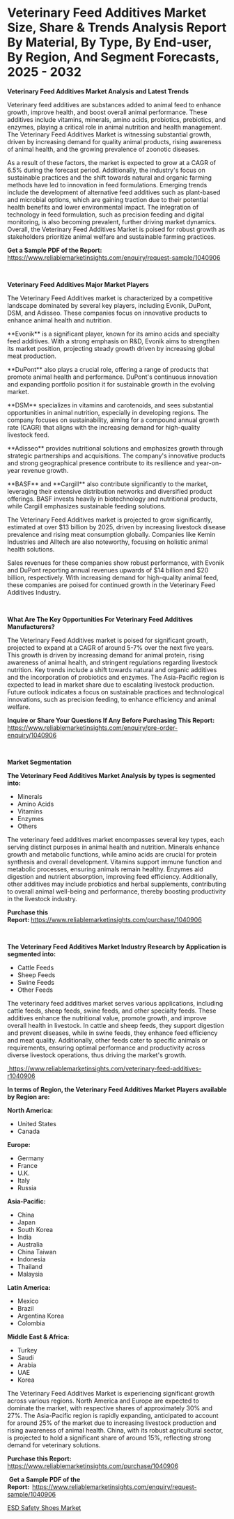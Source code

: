 <p><h1>Veterinary Feed Additives Market Size, Share & Trends Analysis Report By Material, By Type, By End-user, By Region, And Segment Forecasts, 2025 - 2032</h1></p><p><strong>Veterinary Feed Additives Market Analysis and Latest Trends</strong></p>
<p><p>Veterinary feed additives are substances added to animal feed to enhance growth, improve health, and boost overall animal performance. These additives include vitamins, minerals, amino acids, probiotics, prebiotics, and enzymes, playing a critical role in animal nutrition and health management. The Veterinary Feed Additives Market is witnessing substantial growth, driven by increasing demand for quality animal products, rising awareness of animal health, and the growing prevalence of zoonotic diseases.</p><p>As a result of these factors, the market is expected to grow at a CAGR of 6.5% during the forecast period. Additionally, the industry's focus on sustainable practices and the shift towards natural and organic farming methods have led to innovation in feed formulations. Emerging trends include the development of alternative feed additives such as plant-based and microbial options, which are gaining traction due to their potential health benefits and lower environmental impact. The integration of technology in feed formulation, such as precision feeding and digital monitoring, is also becoming prevalent, further driving market dynamics. Overall, the Veterinary Feed Additives Market is poised for robust growth as stakeholders prioritize animal welfare and sustainable farming practices.</p></p>
<p><strong>Get a Sample PDF of the Report:&nbsp;</strong> <a href="https://www.reliablemarketinsights.com/enquiry/request-sample/1040906?utm_campaign=3320&utm_medium=2&utm_source=Github&utm_content=ia&utm_term=04042025&utm_id=veterinary-feed-additives">https://www.reliablemarketinsights.com/enquiry/request-sample/1040906</a></p>
<p>&nbsp;</p>
<p><strong>Veterinary Feed Additives Major Market Players</strong></p>
<p><p>The Veterinary Feed Additives market is characterized by a competitive landscape dominated by several key players, including Evonik, DuPont, DSM, and Adisseo. These companies focus on innovative products to enhance animal health and nutrition.</p><p>**Evonik** is a significant player, known for its amino acids and specialty feed additives. With a strong emphasis on R&D, Evonik aims to strengthen its market position, projecting steady growth driven by increasing global meat production.</p><p>**DuPont** also plays a crucial role, offering a range of products that promote animal health and performance. DuPont's continuous innovation and expanding portfolio position it for sustainable growth in the evolving market.</p><p>**DSM** specializes in vitamins and carotenoids, and sees substantial opportunities in animal nutrition, especially in developing regions. The company focuses on sustainability, aiming for a compound annual growth rate (CAGR) that aligns with the increasing demand for high-quality livestock feed.</p><p>**Adisseo** provides nutritional solutions and emphasizes growth through strategic partnerships and acquisitions. The company's innovative products and strong geographical presence contribute to its resilience and year-on-year revenue growth.</p><p>**BASF** and **Cargill** also contribute significantly to the market, leveraging their extensive distribution networks and diversified product offerings. BASF invests heavily in biotechnology and nutritional products, while Cargill emphasizes sustainable feeding solutions.</p><p>The Veterinary Feed Additives market is projected to grow significantly, estimated at over $13 billion by 2025, driven by increasing livestock disease prevalence and rising meat consumption globally. Companies like Kemin Industries and Alltech are also noteworthy, focusing on holistic animal health solutions.</p><p>Sales revenues for these companies show robust performance, with Evonik and DuPont reporting annual revenues upwards of $14 billion and $20 billion, respectively. With increasing demand for high-quality animal feed, these companies are poised for continued growth in the Veterinary Feed Additives Industry.</p></p>
<p>&nbsp;</p>
<p><strong>What Are The Key Opportunities For Veterinary Feed Additives Manufacturers?</strong></p>
<p><p>The Veterinary Feed Additives market is poised for significant growth, projected to expand at a CAGR of around 5-7% over the next five years. This growth is driven by increasing demand for animal protein, rising awareness of animal health, and stringent regulations regarding livestock nutrition. Key trends include a shift towards natural and organic additives and the incorporation of probiotics and enzymes. The Asia-Pacific region is expected to lead in market share due to escalating livestock production. Future outlook indicates a focus on sustainable practices and technological innovations, such as precision feeding, to enhance efficiency and animal welfare.</p></p>
<p><strong>Inquire or Share Your Questions If Any Before Purchasing This Report:</strong> <a href="https://www.reliablemarketinsights.com/enquiry/pre-order-enquiry/1040906?utm_campaign=3320&utm_medium=2&utm_source=Github&utm_content=ia&utm_term=04042025&utm_id=veterinary-feed-additives">https://www.reliablemarketinsights.com/enquiry/pre-order-enquiry/1040906</a></p>
<p>&nbsp;</p>
<p><strong>Market Segmentation</strong></p>
<p><strong>The Veterinary Feed Additives Market Analysis by types is segmented into:</strong></p>
<p><ul><li>Minerals</li><li>Amino Acids</li><li>Vitamins</li><li>Enzymes</li><li>Others</li></ul></p>
<p><p>The veterinary feed additives market encompasses several key types, each serving distinct purposes in animal health and nutrition. Minerals enhance growth and metabolic functions, while amino acids are crucial for protein synthesis and overall development. Vitamins support immune function and metabolic processes, ensuring animals remain healthy. Enzymes aid digestion and nutrient absorption, improving feed efficiency. Additionally, other additives may include probiotics and herbal supplements, contributing to overall animal well-being and performance, thereby boosting productivity in the livestock industry.</p></p>
<p><strong>Purchase this Report:&nbsp;</strong><a href="https://www.reliablemarketinsights.com/purchase/1040906?utm_campaign=3320&utm_medium=2&utm_source=Github&utm_content=ia&utm_term=04042025&utm_id=veterinary-feed-additives">https://www.reliablemarketinsights.com/purchase/1040906</a></p>
<p>&nbsp;</p>
<p><strong>The Veterinary Feed Additives Market Industry Research by Application is segmented into:</strong></p>
<p><ul><li>Cattle Feeds</li><li>Sheep Feeds</li><li>Swine Feeds</li><li>Other Feeds</li></ul></p>
<p><p>The veterinary feed additives market serves various applications, including cattle feeds, sheep feeds, swine feeds, and other specialty feeds. These additives enhance the nutritional value, promote growth, and improve overall health in livestock. In cattle and sheep feeds, they support digestion and prevent diseases, while in swine feeds, they enhance feed efficiency and meat quality. Additionally, other feeds cater to specific animals or requirements, ensuring optimal performance and productivity across diverse livestock operations, thus driving the market's growth.</p></p>
<p><a href="https://www.reliablemarketinsights.com/veterinary-feed-additives-r1040906?utm_campaign=3320&utm_medium=2&utm_source=Github&utm_content=ia&utm_term=04042025&utm_id=veterinary-feed-additives">&nbsp;https://www.reliablemarketinsights.com/veterinary-feed-additives-r1040906</a></p>
<p><strong>In terms of Region, the Veterinary Feed Additives Market Players available by Region are:</strong></p>
<p>
    <p> <strong> North America: </strong>
        <ul>
            <li>United States</li>
            <li>Canada</li>
        </ul>
        </p> 
    <p> <strong> Europe: </strong>
        <ul>
            <li>Germany</li>
            <li>France</li>
            <li>U.K.</li>
            <li>Italy</li>
            <li>Russia</li>
        </ul>
        </p> 
    <p> <strong> Asia-Pacific: </strong>
        <ul>
            <li>China</li>
            <li>Japan</li>
            <li>South Korea</li>
            <li>India</li>
            <li>Australia</li>
            <li>China Taiwan</li>
            <li>Indonesia</li>
            <li>Thailand</li>
            <li>Malaysia</li>
        </ul>
        </p> 
    <p> <strong> Latin America: </strong>
        <ul>
            <li>Mexico</li>
            <li>Brazil</li>
            <li>Argentina Korea</li>
            <li>Colombia</li>
        </ul>
        </p> 
    <p> <strong> Middle East & Africa: </strong>
        <ul>
            <li>Turkey</li>
            <li>Saudi</li>
            <li>Arabia</li>
            <li>UAE</li>
            <li>Korea</li>
        </ul>
    </p>
    </p>
<p><p>The Veterinary Feed Additives Market is experiencing significant growth across various regions. North America and Europe are expected to dominate the market, with respective shares of approximately 30% and 27%. The Asia-Pacific region is rapidly expanding, anticipated to account for around 25% of the market due to increasing livestock production and rising awareness of animal health. China, with its robust agricultural sector, is projected to hold a significant share of around 15%, reflecting strong demand for veterinary solutions.</p></p>
<p><strong>Purchase this Report: </strong><a href="https://www.reliablemarketinsights.com/purchase/1040906?utm_campaign=3320&utm_medium=2&utm_source=Github&utm_content=ia&utm_term=04042025&utm_id=veterinary-feed-additives">https://www.reliablemarketinsights.com/purchase/1040906</a></p>
<p>&nbsp;<strong>Get a Sample PDF of the Report:&nbsp;&nbsp;</strong><a href="https://www.reliablemarketinsights.com/enquiry/request-sample/1040906?utm_campaign=3320&utm_medium=2&utm_source=Github&utm_content=ia&utm_term=04042025&utm_id=veterinary-feed-additives">https://www.reliablemarketinsights.com/enquiry/request-sample/1040906</a></p>
<p><strong></strong></p>
<p><p><a href="https://github.com/gunbybeahmg1/Market-Research-Report-List-1/blob/main/esd-safety-shoes-market.md?utm_campaign=3320&utm_medium=2&utm_source=Github&utm_content=ia&utm_term=04042025&utm_id=veterinary-feed-additives">ESD Safety Shoes Market</a></p></p>